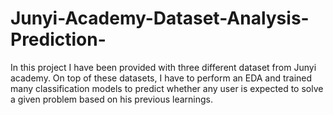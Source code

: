 # Junyi-Academy-Dataset-Analysis-Prediction-
In this project I have been provided with three different dataset from Junyi academy. On  top of these datasets, I have to perform an EDA and trained many classification models to predict  whether any user is expected to solve a given problem based on his previous learnings. 

